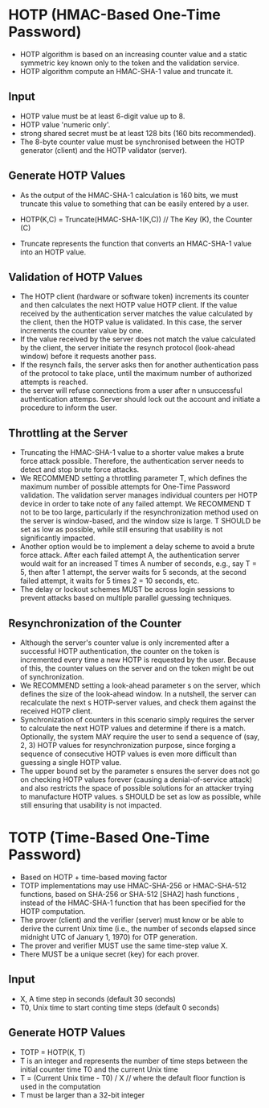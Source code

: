 # HOTP (HMAC-Based One-Time Password)

* HOTP algorithm is based on an increasing counter value and a static symmetric key known only to the token and the validation service.
* HOTP algorithm compute an HMAC-SHA-1 value and truncate it.

## Input

* HOTP value must be at least 6-digit value up to 8.
* HOTP value 'numeric only'.
* strong shared secret must be at least 128 bits (160 bits recommended).
* The 8-byte counter value must be synchronised between the HOTP generator (client) and the HOTP validator (server).

## Generate HOTP Values

* As the output of the HMAC-SHA-1 calculation is 160 bits, we must truncate this value to something that can be easily entered by a user.

* HOTP(K,C) = Truncate(HMAC-SHA-1(K,C)) // The Key (K), the Counter (C)
* Truncate represents the function that converts an HMAC-SHA-1 value into an HOTP value.

## Validation of HOTP Values

* The HOTP client (hardware or software token) increments its counter and then calculates the next HOTP value HOTP client.  If the value received by the authentication server matches the value calculated by the client, then the HOTP value is validated.  In this case, the server increments the counter value by one.
* If the value received by the server does not match the value calculated by the client, the server initiate the resynch protocol (look-ahead window) before it requests another pass.
* If the resynch fails, the server asks then for another authentication pass of the protocol to take place, until the maximum number of authorized attempts is reached.
* the server will refuse connections from a user after n unsuccessful authentication attemps. Server should lock out the account and initiate a procedure to inform the user.

## Throttling at the Server

* Truncating the HMAC-SHA-1 value to a shorter value makes a brute force attack possible. Therefore, the authentication server needs to detect and stop brute force attacks.
* We RECOMMEND setting a throttling parameter T, which defines the maximum number of possible attempts for One-Time Password validation. The validation server manages individual counters per HOTP device in order to take note of any failed attempt.  We RECOMMEND T not to be too large, particularly if the resynchronization method used on the server is window-based, and the window size is large.  T SHOULD be set as low as possible, while still ensuring that usability is not significantly impacted.
* Another option would be to implement a delay scheme to avoid a brute force attack.  After each failed attempt A, the authentication server would wait for an increased T times A number of seconds, e.g., say T = 5, then after 1 attempt, the server waits for 5 seconds, at the second failed attempt, it waits for 5 times 2 = 10 seconds, etc. 
* The delay or lockout schemes MUST be across login sessions to prevent attacks based on multiple parallel guessing techniques.

## Resynchronization of the Counter

* Although the server's counter value is only incremented after a successful HOTP authentication, the counter on the token is incremented every time a new HOTP is requested by the user.  Because of this, the counter values on the server and on the token might be out of synchronization.
* We RECOMMEND setting a look-ahead parameter s on the server, which defines the size of the look-ahead window.  In a nutshell, the server can recalculate the next s HOTP-server values, and check them against the received HOTP client.
* Synchronization of counters in this scenario simply requires the server to calculate the next HOTP values and determine if there is a match.  Optionally, the system MAY require the user to send a sequence of (say, 2, 3) HOTP values for resynchronization purpose, since forging a sequence of consecutive HOTP values is even more difficult than guessing a single HOTP value.
* The upper bound set by the parameter s ensures the server does not go on checking HOTP values forever (causing a denial-of-service attack) and also restricts the space of possible solutions for an attacker trying to manufacture HOTP values. s SHOULD be set as low as possible, while still ensuring that usability is not impacted.

# TOTP (Time-Based One-Time Password)

* Based on HOTP + time-based moving factor
* TOTP implementations may use HMAC-SHA-256 or HMAC-SHA-512 functions, based on SHA-256 or SHA-512 [SHA2] hash functions , instead of the HMAC-SHA-1 function that has been specified for the HOTP computation.
* The prover (client) and the verifier (server) must know or be able to derive the current Unix time (i.e., the number of seconds elapsed since midnight UTC of January 1, 1970) for OTP generation.
* The prover and verifier MUST use the same time-step value X.
* There MUST be a unique secret (key) for each prover.

## Input

* X, A time step in seconds (default 30 seconds)
* T0, Unix time to start conting time steps (default 0 seconds)

## Generate HOTP Values

* TOTP = HOTP(K, T)
* T is an integer and represents the number of time steps between the initial counter time T0 and the current Unix time
* T = (Current Unix time - T0) / X // where the default floor function is used in the computation
* T must be larger than a 32-bit integer
